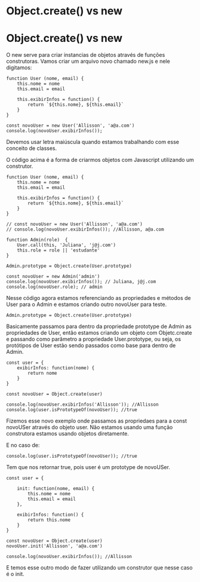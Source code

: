 # Object.create() vs new

# Object.create() vs new

O new serve para criar instancias de objetos através de funções construtoras. Vamos criar um arquivo novo chamado new.js e nele digitamos:

    function User (nome, email) {
        this.nome = nome
        this.email = email

        this.exibirInfos = function() {
            return `${this.nome}, ${this.email}`
        }
    }

    const novoUser = new User('Allisson', 'a@a.com')
    console.log(novoUser.exibirInfos());

Devemos usar letra maiúscula quando estamos trabalhando com esse conceito de classes.

O código acima é a forma de criarmos objetos com Javascript utilizando um construtor.

    function User (nome, email) {
        this.nome = nome
        this.email = email

        this.exibirInfos = function() {
            return `${this.nome}, ${this.email}`
        }
    }

    // const novoUser = new User('Allisson', 'a@a.com')
    // console.log(novoUser.exibirInfos()); //Allisson, a@a.com

    function Admin(role)  {
        User.call(this, 'Juliana', 'j@j.com')
        this.role = role || 'estudante'
    }

    Admin.prototype = Object.create(User.prototype)

    const novoUser = new Admin('admin')
    console.log(novoUser.exibirInfos()); // Juliana, j@j.com
    console.log(novoUser.role); // admin

Nesse código agora estamos referenciando as propriedades e métodos de User para o Admin e estamos criando outro novoUser para teste.

    Admin.prototype = Object.create(User.prototype)

Basicamente passamos para dentro da propriedade prototype de Admin as propriedades de User, então estamos criando um objeto com Objetc.create e passando como parâmetro a propriedade User.prototype, ou seja, os protótipos de User estão sendo passados como base para dentro de Admin.

    const user = {
        exibirInfos: function(nome) {
            return nome
        }
    }

    const novoUser = Object.create(user)

    console.log(novoUser.exibirInfos('Allisson')); //Allisson
    console.log(user.isPrototypeOf(novoUser)); //true

Fizemos esse novo exemplo onde passamos as propriedaes para a const novoUSer através do objeto user. Não estamos usando uma função construtora estamos usando objetos diretamente.

E no caso de:

    console.log(user.isPrototypeOf(novoUser)); //true

Tem que nos retornar true, pois user é um prototype de novoUSer.

    const user = {

        init: function(nome, email) {
            this.nome = nome
            this.email = email
        },

        exibirInfos: function() {
            return this.nome
        }
    }

    const novoUser = Object.create(user)
    novoUser.init('Allisson', 'a@a.com')

    console.log(novoUser.exibirInfos()); //Allisson

E temos esse outro modo de fazer utilizando um construtor que nesse caso é o init.
